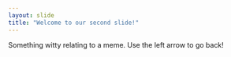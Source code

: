```yaml
---
layout: slide
title: "Welcome to our second slide!"
---
```

Something witty relating to a meme.
Use the left arrow to go back!

